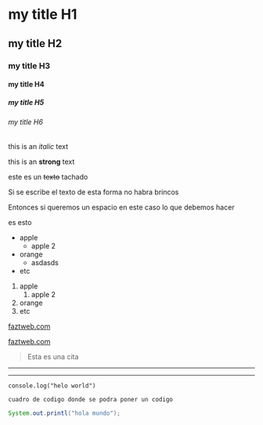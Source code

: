 <!-- HEADINGS -->
# my title H1
## my title H2
### my title H3
#### my title H4
##### my title H5
###### my title H6

<!-- Text in italic-->
this is an *italic* text

<!-- Text in Strong-->
this is an **strong** text

<!-- Com separación de linea-->
este es un ~~texto~~ tachado

Si se escribe el texto
de esta forma no habra brincos

Entonces si 
queremos un espacio en este caso 
lo que debemos hacer 

es esto

<!-- Listas desordenadas-->
* apple
     * apple 2
* orange
     * asdasds
* etc
<!-- Lista ordenada -->
1. apple
     1. apple 2
2. orange
3. etc

<!-- Enlacens -->
[faztweb.com](https://www.faztweb.com)

<!--Titulo custom cuando pones el cursor en sima-->
[faztweb.com](https://www.faztweb.com "custom title") 

<!-- cita -->
> Esta es una cita

<!--Ceparadores-->
----
_____

<!--Linea de codigo-->
`console.log("helo world")`

<!-- Bloques de codigo-->
```
cuadro de codigo donde se podra poner un codigo

```

<!-- Sintaxis con colores del lenguaje-->
```java
System.out.printl("hola mundo");

```
